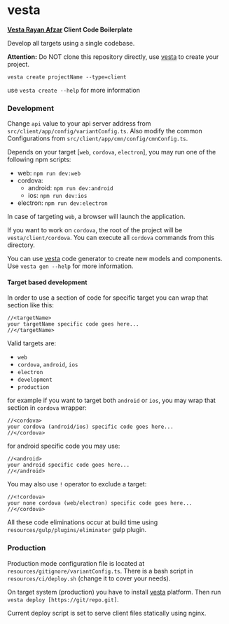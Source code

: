 # vesta

**[Vesta Rayan Afzar](http://vestarayanafzar.com) Client Code Boilerplate**

Develop all targets using a single codebase.

**Attention:** 
Do NOT clone this repository directly, use [vesta](https://github.com/VestaRayanAfzar/vesta) to create your project.

`vesta create projectName --type=client`

use `vesta create --help` for more information

### Development
Change `api` value to your api server address from `src/client/app/config/variantConfig.ts`.
Also modify the common Configurations from `src/client/app/cmn/config/cmnConfig.ts`.

Depends on your target [`web`, `cordova`, `electron`], you may run one of the following npm scripts:
- web: `npm run dev:web`
- cordova:
  - android: `npm run dev:android`
  - ios: `npm run dev:ios`
- electron: `npm run dev:electron`

In case of targeting `web`, a browser will launch the application.

If you want to work on `cordova`, the root of the project will be `vesta/client/cordova`.
You can execute all `cordova` commands from this directory.

You can use [vesta](https://github.com/VestaRayanAfzar/vesta) code generator to create new models and components.
Use `vesta gen --help` for more information.

#### Target based development
In order to use a section of code for specific target you can wrap that section like this:

```
//<targetName>
your targetName specific code goes here...
//</targetName>
```

Valid targets are:
- `web`
- `cordova`, `android`, `ios`
- `electron`
- `development`
- `production`

for example if you want to target both `android` or `ios`, you may wrap that section in `cordova` wrapper:

```
//<cordova>
your cordova (android/ios) specific code goes here...
//</cordova>
```

for android specific code you may use:

```
//<android>
your android specific code goes here...
//</android>
```

You may also use `!` operator to exclude a target:

```
//<!cordova>
your none cordova (web/electron) specific code goes here...
//</cordova>
```

All these code eliminations occur at build time using `resources/gulp/plugins/eliminator` gulp plugin.

### Production
Production mode configuration file is located at `resources/gitignore/variantConfig.ts`.
There is a bash script in `resources/ci/deploy.sh` (change it to cover your needs).

On target system (production) you have to install [vesta](https://github.com/VestaRayanAfzar/vesta) platform. Then run `vesta deploy [https://git/repo.git]`.

Current deploy script is set to serve client files statically using nginx.
